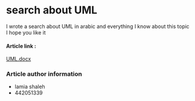 # search about UML
I wrote a search about UML in arabic and everything I know about this topic 
I hope you like it 


#### Article link :


[UML.docx](https://github.com/psau-edu-sa/se3131-article-Lamia-otp/files/10003556/UML.docx)






### Article author information 
- lamia shaleh 
- 442051339
